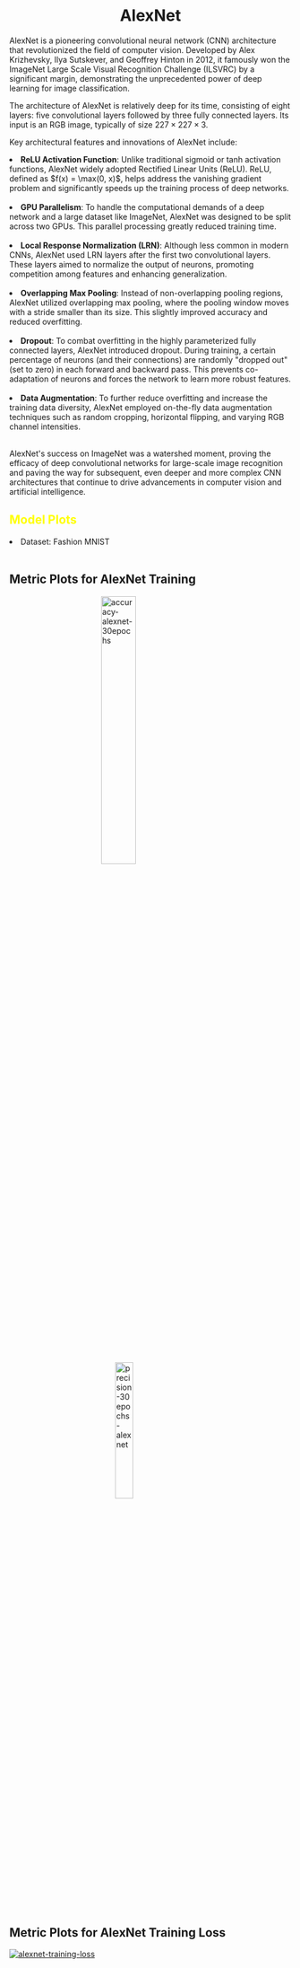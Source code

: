 <center><h1> AlexNet </h1></center>

AlexNet is a pioneering convolutional neural network (CNN) architecture that revolutionized the field of computer vision. Developed by Alex Krizhevsky, Ilya Sutskever, and Geoffrey Hinton in 2012, it famously won the ImageNet Large Scale Visual Recognition Challenge (ILSVRC) by a significant margin, demonstrating the unprecedented power of deep learning for image classification.

The architecture of AlexNet is relatively deep for its time, consisting of eight layers: five convolutional layers followed by three fully connected layers. Its input is an RGB image, typically of size $227 \times 227 \times 3$.

Key architectural features and innovations of AlexNet include:


<li><b>ReLU Activation Function</b>: Unlike traditional sigmoid or tanh activation functions, AlexNet widely adopted Rectified Linear Units (ReLU). ReLU, defined as $f(x) = \max(0, x)$, helps address the vanishing gradient problem and significantly speeds up the training process of deep networks.</li><br>

<li><b>GPU Parallelism</b>: To handle the computational demands of a deep network and a large dataset like ImageNet, AlexNet was designed to be split across two GPUs. This parallel processing greatly reduced training time.</li><br>

<li><b>Local Response Normalization (LRN)</b>: Although less common in modern CNNs, AlexNet used LRN layers after the first two convolutional layers. These layers aimed to normalize the output of neurons, promoting competition among features and enhancing generalization.</li><br>

<li><b>Overlapping Max Pooling</b>: Instead of non-overlapping pooling regions, AlexNet utilized overlapping max pooling, where the pooling window moves with a stride smaller than its size. This slightly improved accuracy and reduced overfitting.</li><br>

<li><b>Dropout</b>: To combat overfitting in the highly parameterized fully connected layers, AlexNet introduced dropout. During training, a certain percentage of neurons (and their connections) are randomly "dropped out" (set to zero) in each forward and backward pass. This prevents co-adaptation of neurons and forces the network to learn more robust features.</li><br>

<li><b>Data Augmentation</b>: To further reduce overfitting and increase the training data diversity, AlexNet employed on-the-fly data augmentation techniques such as random cropping, horizontal flipping, and varying RGB channel intensities.</li><br>

AlexNet's success on ImageNet was a watershed moment, proving the efficacy of deep convolutional networks for large-scale image recognition and paving the way for subsequent, even deeper and more complex CNN architectures that continue to drive advancements in computer vision and artificial intelligence.

<h2><span style="color: yellow;"> Model Plots </span></h2>
<li> Dataset: Fashion MNIST </li><br>

<h2> Metric Plots for AlexNet Training </h2>
<a href='https://postimages.org/' target='_blank'>
<img src='https://i.postimg.cc/3NRBHJTG/accuracy-alexnet-30epochs.png'\ 
     border='0'\
     alt='accuracy-alexnet-30epochs'\
     style="width: 35%; height: auto; display: block; margin: 0 auto;" />
</a>

<a href='https://postimages.org/' target='_blank'>
<img src='https://i.postimg.cc/6QBssvS5/precision-30epochs-alexnet.png'\
     border='0'\
     alt='precision-30epochs-alexnet'\
     style="width: 25%; height: auto; display: block; margin: 0 auto;" />
</a>

<h2> Metric Plots for AlexNet Training Loss </h2>
<a href='https://postimages.org/' target='_blank'>
<img src='https://i.postimg.cc/SRtdrhgS/alexnet-training-loss.png'\
     border='0'\
     alt='alexnet-training-loss'/>
</a>
